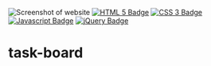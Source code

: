 ![Screenshot of website](./assets/images/Screenshot%202024-04-03%20at%209.46.04 PM.png)
[![HTML 5 Badge](https://img.shields.io/badge/HTML-E34F26?logo=html5&logoColor=fff&style=for-the-badge)]() [![CSS 3 Badge](https://img.shields.io/badge/CSS-1572B6?logo=css3&logoColor=fff&style=for-the-badge)]() [![Javascript Badge](https://img.shields.io/badge/JavaScript-F7DF1E?logo=javascript&logoColor=000&style=for-the-badge)]() [![jQuery Badge](https://img.shields.io/badge/jQuery-0769AD?logo=jquery&logoColor=fff&style=for-the-badge)]()
# task-board